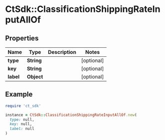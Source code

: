 # CtSdk::ClassificationShippingRateInputAllOf

## Properties

| Name | Type | Description | Notes |
| ---- | ---- | ----------- | ----- |
| **type** | **String** |  | [optional] |
| **key** | **String** |  | [optional] |
| **label** | **Object** |  | [optional] |

## Example

```ruby
require 'ct_sdk'

instance = CtSdk::ClassificationShippingRateInputAllOf.new(
  type: null,
  key: null,
  label: null
)
```

